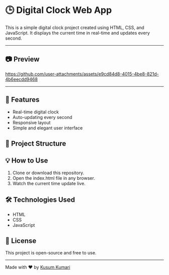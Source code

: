 # 🕒 Digital Clock Web App

This is a simple digital clock project created using HTML, CSS, and JavaScript. It displays the current time in real-time and updates every second.

---
## 📷 Preview


https://github.com/user-attachments/assets/e9cd84d8-4015-4be8-821d-4b6eecdd9468



---
## 🚀 Features

- Real-time digital clock
- Auto-updating every second
- Responsive layout
- Simple and elegant user interface

## 📁 Project Structure
## 💡 How to Use

1. Clone or download this repository.
2. Open the index.html file in any browser.
3. Watch the current time update live.

## 🛠 Technologies Used

- HTML
- CSS
- JavaScript

## 📜 License

This project is open-source and free to use.

---

Made with ❤ by [Kusum Kumari](https://github.com/kusum2911)
